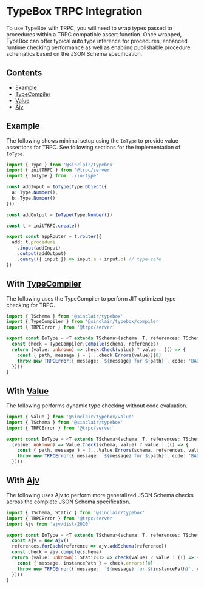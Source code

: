 # TypeBox TRPC Integration

To use TypeBox with TRPC, you will need to wrap types passed to procedures within a TRPC compatible assert function. Once wrapped, TypeBox can offer typical auto type inference for procedures, enhanced runtime checking performance as well as enabling publishable procedure schematics based on the JSON Schema specification.

## Contents

- [Example](#Example)
- [TypeCompiler](#TypeComplier)
- [Value](#Value)
- [Ajv](#Ajv)

## Example

The following shows minimal setup using the `IoType` to provide value assertions for TRPC. See following sections for the implementation of `IoType`.

```typescript
import { Type } from '@sinclair/typebox'
import { initTRPC } from '@trpc/server'
import { IoType } from './io-type'

const addInput = IoType(Type.Object({
  a: Type.Number(),
  b: Type.Number()
}))

const addOutput = IoType(Type.Number())

const t = initTRPC.create()

export const appRouter = t.router({
  add: t.procedure
    .input(addInput)
    .output(addOutput)
    .query(({ input }) => input.a + input.b) // type-safe
})
```

<a name="TypeCompiler"></a>

## With [TypeCompiler](https://www.typescriptlang.org/dev/bug-workbench/?target=99&lib=true&ts=4.7.4#code/PTAEAEDMEsBsFMB2BDAtvAXKaB7AtAC4CeADvAHQEDOAUNKiTgE4GgDeoAKgMoDGAFvFTJQAX1CQmOVKADk4KtES9YyaE2DEyAIxwAPWXQbNWHTqXgBhaSTjwmYiVJnzFy1es0Xde4Lxt2TIb0jCzsXABKAAqWAKJMUg7iktJy4ARMJLzAVPYAbvaGNPB6oaz+iFSsAJI45mSgALygADycoCUESAAmVFx8gsIAfAAUVAJCyFicADSgTPCQ9ki88FTTA5MA2gC6TaC7AJRNQ+w0oKAVVZeCvADW+-VWAQhM5NYMdmMTwnMLSwtlGtDud5vACABXJiIUAjPLIWAQzCgCGIO6IHAAd0Qx0apwm93etzucIRSOOAH5QPDEfBQFgRiNcac2KCLldTKASMgCPw5ugqFRkABzOniZpbchSgl3cjxRJUUm0w47LYABh2bNAvKkmNAiHges40TiCWYIw4AqFoqwAAMACRsK0i+DJZigR3c3miW1zfzdZGyABCAEEACIAfQisQAigBVWLcTiyMQgi6iQ5MmiiGg0EAQGAIFDoLBSCFdN7UIxlcJKaAEY0xRwpFzpTLZXJMApBasmcJPZvONJuFRqDRaeA+YLGMIcWoD5JD2TkYC4QgWIoc0DIbrdaqIEjl-bziwjJ7kADy2gAVvBeAQLaCplwLOQAHIQ1DaexMmag7TTK+H5fj+IIZiCNBbju3QXuWh6sM0J5kGeQGft+TBMhBW4IdgiD1o2ljkLwCw8vAWbFKUfZQSQJARDg5b2PsBDkGWFaPhc0FYMxJBSKs3RQvAWrkEo8EjNB+7wWmFygOQ9EEKJ0GwfJ5ZSRc5AAI5IkwRCMhwIlHhmJy4fB5AiAA1MZ5bkNoxz5hOeBCks2aHEAA)

The following uses the TypeCompiler to perform JIT optimized type checking for TRPC.

```typescript
import { TSchema } from '@sinclair/typebox'
import { TypeCompiler } from '@sinclair/typebox/compiler'
import { TRPCError } from '@trpc/server'

export const IoType = <T extends TSchema>(schema: T, references: TSchema[] = []) => {
  const check = TypeCompiler.Compile(schema, references)
  return (value: unknown) => check.Check(value) ? value : (() => {
    const { path, message } = [...check.Errors(value)][0]
    throw new TRPCError({ message: `${message} for ${path}`, code: 'BAD_REQUEST' })
  })()
}
```

<a name="Value"></a>

## With [Value](https://www.typescriptlang.org/dev/bug-workbench/?target=99&lib=true&ts=4.7.4#code/PTAEAEDMEsBsFMB2BDAtvAXKaB7AtAC4CeADvAHQEDOAUNKiTgE4GgDeoAasrAK7ygAvqEhMcqUAHJwVaIgDGsZNCbBiZAEY4AHsABuPfpLoNmrDgBUAyvIAW8VMiEixE6bIVKVa0vC3bjekYWdlALACUABQBhAFEmMSZnUXEpcAImEnlgKngmPTzjGnhtYNZ5HEQqVgBJHAtfUABeUAAeC1ASgiQAEyowm3tHAD4ACio7B2QsCwAaUCZ4SDykeXgqGcGpgG0AXWbQPYBKZuHQGlBQUYM+TFBeRABrRBwAd0QTprPuW-Jo+3kj3Gk0c8xu-BOAH5QOCBFhRqNPmc2BdLqAKlVzKASMgCLZ5ugqFRkABzATCFrbcjUn78cjxRJUYFDZDzRbLRYKdZgwzwI67bYABl2qMueLEr1AiHgkoiMQZzFGHEJxLJWAABgASNgq0nwYSQZigbU4vGCdXzCo9O6SABCAEEACIAfXCsQAigBVWJWCySIRHVGCI6Img0EAQGAIFDoLBiXjdJiUWhBMyhOTQAhy6LJVxpDJZHJ5ApMQKmEKWRoGvPuOSKZSqdR+HRlsqhOoNMi51KScjAXCEXxFDHVUDIHo9GqIEgJg4d3yjTsUADyGgAVvB5AQlajpmFfOQAHK8VAaPKI2aojQzA-H0-nwPBwM0Eescc9ZcJmesFrzsiL28TzPJhEWfV9QB-bBEEzbNyHkRZcXgUNilKNNwOQEgSHCHAEzyA4CHIeNEx3S53ywAiSDENYel4RZRVAcg5G-UZ3ynb9AzRBicIIZj30-HiEw4tFyAAR34JgiARDgmNnYNTig79yCcABqBSE3IDQTgjJs8GJZYaGDIA)

The following performs dynamic type checking without code evaluation.

```typescript
import { Value } from '@sinclair/typebox/value'
import { TSchema } from '@sinclair/typebox'
import { TRPCError } from '@trpc/server'

export const IoType = <T extends TSchema>(schema: T, references: TSchema[] = []) => 
  (value: unknown) => Value.Check(schema, value) ? value : (() => {
    const { path, message } = [...Value.Errors(schema, references, value)][0]
    throw new TRPCError({ message: `${message} for ${path}`, code: 'BAD_REQUEST' })
  })()
```

<a name="Ajv"></a>

## With [Ajv](https://www.typescriptlang.org/dev/bug-workbench/?target=99&lib=true&ts=4.7.4#code/PTAEAEDMEsBsFMB2BDAtvAXKaB7AtAC4CeADvAHQEDOAUNKiTgE4GgDeoAKgMoDGAFvFTIANKG4FkBaL1ABfUJCY5UoAOTgq0RL1jJoTYMTIAjHAA81dBs1YdOAJQAKAYQCiTZU3mLlqjQRMJLzAVPBMAG7hVvSMLKAAggBWEb4q6sgpwAAm0FQEwABMAAwlVjTw5nGsvDiI+aAAkjicpPCgALygADycoJUESNlUXHyCwgB8ABRUAkLIWJxiTPCQ4Ui88FSLY-MA2gC6naCHAJSdE+w0oKC19ayZqV2I8ADuiSlTp9egK2srOi25EgzDcyAEUz+60BF1Aj3IyGy2V2wkhq2hm1O3xudwac14AGtjvDagw4PAZnNhNjfvACABXJiIUBTCLIWD0zCgemIAmIHCvRCnLASKQyXqXDqXfEE1nsznnAD8oDZHPaWCmX1hbB+OLqDQ46CoVGQAHN4GJtPlkICnFJ+D4ujLyOEvFQAIR7YoHXWgAj8ZTvF7vRyuDxeKaGrYm81YUAAAwAJGwjTH4AoQd5k1bJLb7XJ42JatkuWoAEIJAAiAH0HG4AIoAVTc3E4ankNLkpy+NDkNBoIAgMAQKHQWGU9MGTEotFitnY2EQ0AIoZcPiU6QCQRCYUi0Ws1QXrTI6786k02l0+kMxngZksB-nHGax-aGbPanIwFwhDa5VxDxIo0iAkJOxwvm0UyvuQADyJhJPAvAEJGPwLFwbTkAAcvSqAmOEXwiD8JiLBh2G4fh3xdt8NAAXCSIwZOoGsF0EFkFBpE4XhTBfNRtHMYuy6ruQvArFIFLUZUh60cgJAkA4OCTuExwEOQE5TihNyItkWAqSQyibNkjLwL65DaExUxacBTE0jc5AKQQ5laQxDmTjZoDkAAjpyTBEJqHBmWBXawgFKnIKAADUi5MeQJjnIOt54Caay9qcQA)


The following uses Ajv to perform more generalized JSON Schema checks across the complete JSON Schema specification.

```typescript
import { TSchema, Static } from '@sinclair/typebox'
import { TRPCError } from '@trpc/server'
import Ajv from 'ajv/dist/2020'

export const IoType = <T extends TSchema>(schema: T, references: TSchema[] = []) => {
  const ajv = new Ajv()
  references.forEach(reference => ajv.addSchema(reference))
  const check = ajv.compile(schema)
  return (value: unknown): Static<T> => check(value) ? value : (() => {
    const { message, instancePath } = check.errors![0]
    throw new TRPCError({ message:  `${message} for ${instancePath}`, code: 'BAD_REQUEST' })
  })()
}
```